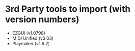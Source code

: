 # 3rd Party tools to import (with version numbers)
* EZGUI (v1.0798)
* MIDI Unified (v3.03)
* Playmaker (v1.6.2)
